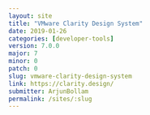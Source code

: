 ```yaml
---
layout: site
title: "VMware Clarity Design System"
date: 2019-01-26
categories: [developer-tools]
version: 7.0.0
major: 7
minor: 0
patch: 0
slug: vmware-clarity-design-system
link: https://clarity.design/
submitter: ArjunBollam
permalink: /sites/:slug
---
```

